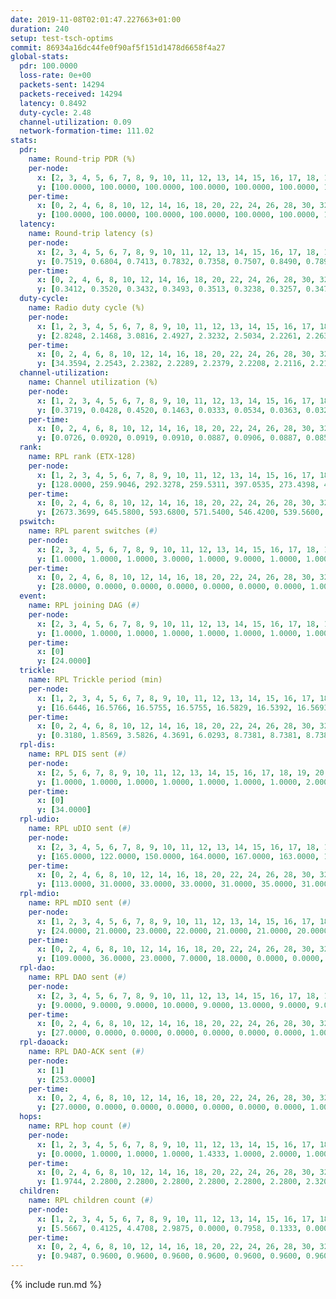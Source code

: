 ```yaml
---
date: 2019-11-08T02:01:47.227663+01:00
duration: 240
setup: test-tsch-optims
commit: 86934a16dc44fe0f90af5f151d1478d6658f4a27
global-stats:
  pdr: 100.0000
  loss-rate: 0e+00
  packets-sent: 14294
  packets-received: 14294
  latency: 0.8492
  duty-cycle: 2.48
  channel-utilization: 0.09
  network-formation-time: 111.02
stats:
  pdr:
    name: Round-trip PDR (%)
    per-node:
      x: [2, 3, 4, 5, 6, 7, 8, 9, 10, 11, 12, 13, 14, 15, 16, 17, 18, 19, 20, 21, 22, 23, 24, 25]
      y: [100.0000, 100.0000, 100.0000, 100.0000, 100.0000, 100.0000, 100.0000, 100.0000, 100.0000, 100.0000, 100.0000, 100.0000, 100.0000, 100.0000, 100.0000, 100.0000, 100.0000, 100.0000, 100.0000, 100.0000, 100.0000, 100.0000, 100.0000, 100.0000]
    per-time:
      x: [0, 2, 4, 6, 8, 10, 12, 14, 16, 18, 20, 22, 24, 26, 28, 30, 32, 34, 36, 38, 40, 42, 44, 46, 48, 50, 52, 54, 56, 58, 60, 62, 64, 66, 68, 70, 72, 74, 76, 78, 80, 82, 84, 86, 88, 90, 92, 94, 96, 98, 100, 102, 104, 106, 108, 110, 112, 114, 116, 118, 120, 122, 124, 126, 128, 130, 132, 134, 136, 138, 140, 142, 144, 146, 148, 150, 152, 154, 156, 158, 160, 162, 164, 166, 168, 170, 172, 174, 176, 178, 180, 182, 184, 186, 188, 190, 192, 194, 196, 198, 200, 202, 204, 206, 208, 210, 212, 214, 216, 218, 220, 222, 224, 226, 228, 230, 232, 234, 236, 238, 240]
      y: [100.0000, 100.0000, 100.0000, 100.0000, 100.0000, 100.0000, 100.0000, 100.0000, 100.0000, 100.0000, 100.0000, 100.0000, 100.0000, 100.0000, 100.0000, 100.0000, 100.0000, 100.0000, 100.0000, 100.0000, 100.0000, 100.0000, 100.0000, 100.0000, 100.0000, 100.0000, 100.0000, 100.0000, 100.0000, 100.0000, 100.0000, 100.0000, 100.0000, 100.0000, 100.0000, 100.0000, 100.0000, 100.0000, 100.0000, 100.0000, 100.0000, 100.0000, 100.0000, 100.0000, 100.0000, 100.0000, 100.0000, 100.0000, 100.0000, 100.0000, 100.0000, 100.0000, 100.0000, 100.0000, 100.0000, 100.0000, 100.0000, 100.0000, 100.0000, 100.0000, 100.0000, 100.0000, 100.0000, 100.0000, 100.0000, 100.0000, 100.0000, 100.0000, 100.0000, 100.0000, 100.0000, 100.0000, 100.0000, 100.0000, 100.0000, 100.0000, 100.0000, 100.0000, 100.0000, 100.0000, 100.0000, 100.0000, 100.0000, 100.0000, 100.0000, 100.0000, 100.0000, 100.0000, 100.0000, 100.0000, 100.0000, 100.0000, 100.0000, 100.0000, 100.0000, 100.0000, 100.0000, 100.0000, 100.0000, 100.0000, 100.0000, 100.0000, 100.0000, 100.0000, 100.0000, 100.0000, 100.0000, 100.0000, 100.0000, 100.0000, 100.0000, 100.0000, 100.0000, 100.0000, 100.0000, 100.0000, 100.0000, 100.0000, 100.0000, 100.0000, null]
  latency:
    name: Round-trip latency (s)
    per-node:
      x: [2, 3, 4, 5, 6, 7, 8, 9, 10, 11, 12, 13, 14, 15, 16, 17, 18, 19, 20, 21, 22, 23, 24, 25]
      y: [0.7519, 0.6804, 0.7413, 0.7832, 0.7358, 0.7507, 0.8490, 0.7898, 0.7350, 0.8450, 0.8046, 0.7819, 0.8989, 0.8439, 0.8219, 0.8630, 0.9090, 0.8690, 0.9799, 0.9637, 0.8775, 1.0512, 1.0388, 1.0051]
    per-time:
      x: [0, 2, 4, 6, 8, 10, 12, 14, 16, 18, 20, 22, 24, 26, 28, 30, 32, 34, 36, 38, 40, 42, 44, 46, 48, 50, 52, 54, 56, 58, 60, 62, 64, 66, 68, 70, 72, 74, 76, 78, 80, 82, 84, 86, 88, 90, 92, 94, 96, 98, 100, 102, 104, 106, 108, 110, 112, 114, 116, 118, 120, 122, 124, 126, 128, 130, 132, 134, 136, 138, 140, 142, 144, 146, 148, 150, 152, 154, 156, 158, 160, 162, 164, 166, 168, 170, 172, 174, 176, 178, 180, 182, 184, 186, 188, 190, 192, 194, 196, 198, 200, 202, 204, 206, 208, 210, 212, 214, 216, 218, 220, 222, 224, 226, 228, 230, 232, 234, 236, 238, 240]
      y: [0.3412, 0.3520, 0.3432, 0.3493, 0.3513, 0.3238, 0.3257, 0.3475, 0.3520, 0.3428, 0.3424, 0.3089, 0.3179, 0.3216, 0.3155, 0.3349, 0.3251, 0.3330, 0.2908, 0.3300, 0.3182, 0.3141, 0.3338, 0.3086, 0.3404, 0.3015, 0.2933, 0.3057, 0.3385, 0.3149, 0.3366, 0.3530, 0.3192, 0.3176, 0.3344, 0.5508, 0.3374, 0.3327, 0.2891, 0.3510, 0.3278, 0.6181, 0.5604, 0.5501, 0.3477, 0.3453, 0.3805, 0.9530, 0.9710, 0.6518, 0.5470, 0.4512, 0.4594, 1.0122, 1.2605, 1.1342, 0.8726, 0.6349, 0.6125, 1.0657, 1.2495, 1.2801, 1.2673, 1.0802, 0.8808, 1.1185, 1.2684, 1.2808, 1.2854, 1.2881, 1.2841, 1.2020, 1.2553, 1.2760, 1.2895, 1.2870, 1.3079, 1.2964, 1.2951, 1.3168, 1.2787, 1.2779, 1.2595, 1.2473, 1.2424, 1.2534, 1.2490, 1.2587, 1.2780, 1.2450, 1.2469, 1.2788, 1.2696, 1.2671, 1.2342, 1.2582, 1.2697, 1.2766, 1.2683, 1.2670, 1.2504, 1.2589, 1.2243, 1.2370, 1.2555, 1.2746, 1.2674, 1.2530, 1.2551, 1.2595, 1.2862, 1.2706, 1.2711, 1.2388, 1.2612, 1.2619, 1.2576, 1.2596, 1.2518, 1.1935, null]
  duty-cycle:
    name: Radio duty cycle (%)
    per-node:
      x: [1, 2, 3, 4, 5, 6, 7, 8, 9, 10, 11, 12, 13, 14, 15, 16, 17, 18, 19, 20, 21, 22, 23, 24, 25]
      y: [2.8248, 2.1468, 3.0816, 2.4927, 2.3232, 2.5034, 2.2261, 2.2633, 2.2747, 2.2487, 2.4158, 2.3317, 2.4190, 2.5003, 2.4881, 2.5988, 2.5425, 2.6277, 2.5304, 2.5610, 2.4085, 2.5234, 2.5516, 2.5767, 2.5490]
    per-time:
      x: [0, 2, 4, 6, 8, 10, 12, 14, 16, 18, 20, 22, 24, 26, 28, 30, 32, 34, 36, 38, 40, 42, 44, 46, 48, 50, 52, 54, 56, 58, 60, 62, 64, 66, 68, 70, 72, 74, 76, 78, 80, 82, 84, 86, 88, 90, 92, 94, 96, 98, 100, 102, 104, 106, 108, 110, 112, 114, 116, 118, 120, 122, 124, 126, 128, 130, 132, 134, 136, 138, 140, 142, 144, 146, 148, 150, 152, 154, 156, 158, 160, 162, 164, 166, 168, 170, 172, 174, 176, 178, 180, 182, 184, 186, 188, 190, 192, 194, 196, 198, 200, 202, 204, 206, 208, 210, 212, 214, 216, 218, 220, 222, 224, 226, 228, 230, 232, 234, 236, 238, 240]
      y: [34.3594, 2.2543, 2.2382, 2.2289, 2.2379, 2.2208, 2.2116, 2.2107, 2.2434, 2.2280, 2.2334, 2.2173, 2.1921, 2.2062, 2.2473, 2.2072, 2.2311, 2.2135, 2.1979, 2.1919, 2.2152, 2.2055, 2.2157, 2.2182, 2.2093, 2.2061, 2.1868, 2.1875, 2.2200, 2.2385, 2.2039, 2.2089, 2.2238, 2.2021, 2.2059, 2.2144, 2.1822, 2.2000, 2.2067, 2.1917, 2.2036, 2.1867, 2.2044, 2.2324, 2.1770, 2.2162, 2.2078, 2.2114, 2.2159, 2.1954, 2.2222, 2.2098, 2.2062, 2.2039, 2.1937, 2.1974, 2.2097, 2.2174, 2.1910, 2.2170, 2.2243, 2.1823, 2.1993, 2.2158, 2.2009, 2.2034, 2.2287, 2.2018, 2.2216, 2.2131, 2.2112, 2.2325, 2.1975, 2.1976, 2.2168, 2.2152, 2.2259, 2.2278, 2.2266, 2.2169, 2.2195, 2.2218, 2.2126, 2.2132, 2.2149, 2.2286, 2.2225, 2.1886, 2.2045, 2.2066, 2.1926, 2.1906, 2.2216, 2.2177, 2.2190, 2.1885, 2.2182, 2.2261, 2.2215, 2.2174, 2.2256, 2.2095, 2.2096, 2.1885, 2.1839, 2.2036, 2.2300, 2.2097, 2.2179, 2.2174, 2.2227, 2.2301, 2.2204, 2.2333, 2.1975, 2.2236, 2.2352, 2.2136, 2.2238, 2.2117, null]
  channel-utilization:
    name: Channel utilization (%)
    per-node:
      x: [1, 2, 3, 4, 5, 6, 7, 8, 9, 10, 11, 12, 13, 14, 15, 16, 17, 18, 19, 20, 21, 22, 23, 24, 25]
      y: [0.3719, 0.0428, 0.4520, 0.1463, 0.0333, 0.0534, 0.0363, 0.0321, 0.0482, 0.0410, 0.0379, 0.0334, 0.0502, 0.0309, 0.1119, 0.1744, 0.0781, 0.0765, 0.0670, 0.0398, 0.0414, 0.0674, 0.0329, 0.0349, 0.0334]
    per-time:
      x: [0, 2, 4, 6, 8, 10, 12, 14, 16, 18, 20, 22, 24, 26, 28, 30, 32, 34, 36, 38, 40, 42, 44, 46, 48, 50, 52, 54, 56, 58, 60, 62, 64, 66, 68, 70, 72, 74, 76, 78, 80, 82, 84, 86, 88, 90, 92, 94, 96, 98, 100, 102, 104, 106, 108, 110, 112, 114, 116, 118, 120, 122, 124, 126, 128, 130, 132, 134, 136, 138, 140, 142, 144, 146, 148, 150, 152, 154, 156, 158, 160, 162, 164, 166, 168, 170, 172, 174, 176, 178, 180, 182, 184, 186, 188, 190, 192, 194, 196, 198, 200, 202, 204, 206, 208, 210, 212, 214, 216, 218, 220, 222, 224, 226, 228, 230, 232, 234, 236, 238, 240]
      y: [0.0726, 0.0920, 0.0919, 0.0910, 0.0887, 0.0906, 0.0887, 0.0854, 0.0921, 0.0932, 0.0914, 0.0869, 0.0805, 0.0825, 0.0982, 0.0855, 0.0937, 0.0841, 0.0808, 0.0828, 0.0879, 0.0829, 0.0881, 0.0870, 0.0847, 0.0830, 0.0793, 0.0775, 0.0918, 0.0929, 0.0849, 0.0870, 0.0905, 0.0853, 0.0836, 0.0885, 0.0806, 0.0819, 0.0866, 0.0824, 0.0814, 0.0796, 0.0845, 0.0922, 0.0817, 0.0869, 0.0841, 0.0878, 0.0889, 0.0816, 0.0893, 0.0862, 0.0838, 0.0849, 0.0821, 0.0819, 0.0868, 0.0886, 0.0800, 0.0877, 0.0891, 0.0778, 0.0839, 0.0877, 0.0845, 0.0847, 0.0907, 0.0835, 0.0890, 0.0861, 0.0868, 0.0932, 0.0826, 0.0824, 0.0893, 0.0875, 0.0905, 0.0918, 0.0915, 0.0907, 0.0902, 0.0913, 0.0888, 0.0868, 0.0885, 0.0912, 0.0898, 0.0795, 0.0854, 0.0863, 0.0819, 0.0807, 0.0915, 0.0877, 0.0889, 0.0790, 0.0885, 0.0913, 0.0911, 0.0892, 0.0912, 0.0873, 0.0846, 0.0780, 0.0768, 0.0845, 0.0922, 0.0874, 0.0884, 0.0873, 0.0896, 0.0906, 0.0905, 0.0932, 0.0841, 0.0912, 0.0958, 0.0869, 0.0892, 0.0852, null]
  rank:
    name: RPL rank (ETX-128)
    per-node:
      x: [1, 2, 3, 4, 5, 6, 7, 8, 9, 10, 11, 12, 13, 14, 15, 16, 17, 18, 19, 20, 21, 22, 23, 24, 25]
      y: [128.0000, 259.9046, 292.3278, 259.5311, 397.0535, 273.4398, 418.6546, 305.6224, 461.6515, 408.2614, 544.9150, 423.8477, 481.3663, 606.0359, 459.5350, 478.7676, 503.2675, 618.0369, 882.2082, 722.0000, 738.1984, 922.3951, 770.5492, 804.8153, 847.6803]
    per-time:
      x: [0, 2, 4, 6, 8, 10, 12, 14, 16, 18, 20, 22, 24, 26, 28, 30, 32, 34, 36, 38, 40, 42, 44, 46, 48, 50, 52, 54, 56, 58, 60, 62, 64, 66, 68, 70, 72, 74, 76, 78, 80, 82, 84, 86, 88, 90, 92, 94, 96, 98, 100, 102, 104, 106, 108, 110, 112, 114, 116, 118, 120, 122, 124, 126, 128, 130, 132, 134, 136, 138, 140, 142, 144, 146, 148, 150, 152, 154, 156, 158, 160, 162, 164, 166, 168, 170, 172, 174, 176, 178, 180, 182, 184, 186, 188, 190, 192, 194, 196, 198, 200, 202, 204, 206, 208, 210, 212, 214, 216, 218, 220, 222, 224, 226, 228, 230, 232, 234, 236, 238, 240]
      y: [2673.3699, 645.5800, 593.6800, 571.5400, 546.4200, 539.5600, 541.0000, 535.4706, 521.5600, 522.7800, 521.5490, 522.9600, 525.5200, 523.8600, 528.3400, 533.4000, 524.0962, 524.0196, 513.2600, 514.1400, 505.6800, 512.5098, 503.1176, 523.7400, 497.0200, 496.8000, 491.1600, 485.7255, 505.7843, 513.7170, 508.4400, 512.3000, 501.3200, 510.7885, 485.2200, 481.6863, 492.5192, 485.8235, 477.8400, 482.1600, 483.0800, 474.5800, 473.8600, 474.1400, 476.1600, 479.9400, 490.0400, 480.9808, 471.8235, 465.2000, 468.3800, 465.1600, 465.5400, 457.5800, 458.6600, 471.1400, 474.8235, 489.4510, 480.6000, 484.3800, 496.3019, 476.6800, 479.0980, 489.1600, 507.1731, 498.9200, 510.2157, 479.8269, 475.7000, 479.4400, 487.7800, 505.5577, 488.5098, 484.5769, 476.6471, 487.3846, 481.3000, 476.1800, 475.3600, 491.5600, 525.5000, 531.2692, 522.5385, 506.7843, 500.0943, 486.3200, 481.5686, 467.7200, 472.4038, 479.2800, 475.6400, 475.9020, 471.8000, 482.3200, 475.9020, 481.7000, 487.2600, 480.8235, 485.7200, 486.1765, 484.9423, 477.5800, 476.9200, 474.7800, 480.4800, 472.2200, 475.0200, 475.4231, 496.1961, 476.9804, 484.5000, 489.3000, 488.2400, 490.4510, 495.5800, 511.5660, 518.5577, 512.7000, 504.2115, 469.3529, null]
  pswitch:
    name: RPL parent switches (#)
    per-node:
      x: [2, 3, 4, 5, 6, 7, 8, 9, 10, 11, 12, 13, 14, 15, 16, 17, 18, 19, 20, 21, 22, 23, 24, 25]
      y: [1.0000, 1.0000, 1.0000, 3.0000, 1.0000, 9.0000, 1.0000, 1.0000, 1.0000, 7.0000, 3.0000, 3.0000, 11.0000, 3.0000, 1.0000, 3.0000, 5.0000, 5.0000, 8.0000, 7.0000, 3.0000, 5.0000, 10.0000, 5.0000]
    per-time:
      x: [0, 2, 4, 6, 8, 10, 12, 14, 16, 18, 20, 22, 24, 26, 28, 30, 32, 34, 36, 38, 40, 42, 44, 46, 48, 50, 52, 54, 56, 58, 60, 62, 64, 66, 68, 70, 72, 74, 76, 78, 80, 82, 84, 86, 88, 90, 92, 94, 96, 98, 100, 102, 104, 106, 108, 110, 112, 114, 116, 118, 120, 122, 124, 126, 128, 130, 132, 134, 136, 138, 140, 142, 144, 146, 148, 150, 152, 154, 156, 158, 160, 162, 164, 166, 168, 170, 172, 174, 176, 178, 180, 182, 184, 186, 188, 190, 192, 194, 196, 198, 200, 202, 204, 206, 208, 210, 212, 214, 216, 218, 220, 222, 224, 226, 228, 230, 232, 234, 236, 238]
      y: [28.0000, 0.0000, 0.0000, 0.0000, 0.0000, 0.0000, 0.0000, 1.0000, 0.0000, 0.0000, 1.0000, 0.0000, 0.0000, 0.0000, 0.0000, 0.0000, 2.0000, 1.0000, 0.0000, 0.0000, 0.0000, 1.0000, 1.0000, 0.0000, 0.0000, 0.0000, 0.0000, 1.0000, 1.0000, 3.0000, 0.0000, 0.0000, 0.0000, 2.0000, 0.0000, 1.0000, 2.0000, 1.0000, 0.0000, 0.0000, 0.0000, 0.0000, 0.0000, 0.0000, 0.0000, 0.0000, 0.0000, 2.0000, 1.0000, 0.0000, 0.0000, 0.0000, 0.0000, 0.0000, 0.0000, 0.0000, 1.0000, 1.0000, 0.0000, 0.0000, 3.0000, 0.0000, 1.0000, 0.0000, 2.0000, 0.0000, 1.0000, 2.0000, 0.0000, 0.0000, 0.0000, 2.0000, 1.0000, 2.0000, 1.0000, 2.0000, 0.0000, 0.0000, 0.0000, 0.0000, 0.0000, 2.0000, 2.0000, 1.0000, 3.0000, 0.0000, 1.0000, 0.0000, 2.0000, 0.0000, 0.0000, 1.0000, 0.0000, 0.0000, 1.0000, 0.0000, 0.0000, 1.0000, 0.0000, 1.0000, 2.0000, 0.0000, 0.0000, 0.0000, 0.0000, 0.0000, 0.0000, 2.0000, 1.0000, 1.0000, 0.0000, 0.0000, 0.0000, 1.0000, 0.0000, 3.0000, 2.0000, 0.0000, 2.0000, 1.0000]
  event:
    name: RPL joining DAG (#)
    per-node:
      x: [2, 3, 4, 5, 6, 7, 8, 9, 10, 11, 12, 13, 14, 15, 16, 17, 18, 19, 20, 21, 22, 23, 24, 25]
      y: [1.0000, 1.0000, 1.0000, 1.0000, 1.0000, 1.0000, 1.0000, 1.0000, 1.0000, 1.0000, 1.0000, 1.0000, 1.0000, 1.0000, 1.0000, 1.0000, 1.0000, 1.0000, 1.0000, 1.0000, 1.0000, 1.0000, 1.0000, 1.0000]
    per-time:
      x: [0]
      y: [24.0000]
  trickle:
    name: RPL Trickle period (min)
    per-node:
      x: [1, 2, 3, 4, 5, 6, 7, 8, 9, 10, 11, 12, 13, 14, 15, 16, 17, 18, 19, 20, 21, 22, 23, 24, 25]
      y: [16.6446, 16.5766, 16.5755, 16.5755, 16.5829, 16.5392, 16.5693, 16.5251, 16.5392, 16.5302, 16.4747, 16.5374, 16.4604, 16.4909, 16.5306, 16.5225, 16.4587, 16.5877, 16.5378, 16.5985, 16.5277, 16.5301, 16.5877, 16.6055, 16.5054]
    per-time:
      x: [0, 2, 4, 6, 8, 10, 12, 14, 16, 18, 20, 22, 24, 26, 28, 30, 32, 34, 36, 38, 40, 42, 44, 46, 48, 50, 52, 54, 56, 58, 60, 62, 64, 66, 68, 70, 72, 74, 76, 78, 80, 82, 84, 86, 88, 90, 92, 94, 96, 98, 100, 102, 104, 106, 108, 110, 112, 114, 116, 118, 120, 122, 124, 126, 128, 130, 132, 134, 136, 138, 140, 142, 144, 146, 148, 150, 152, 154, 156, 158, 160, 162, 164, 166, 168, 170, 172, 174, 176, 178, 180, 182, 184, 186, 188, 190, 192, 194, 196, 198, 200, 202, 204, 206, 208, 210, 212, 214, 216, 218, 220, 222, 224, 226, 228, 230, 232, 234, 236, 238, 240]
      y: [0.3180, 1.8569, 3.5826, 4.3691, 6.0293, 8.7381, 8.7381, 8.7381, 9.6119, 17.3015, 17.4763, 17.4763, 17.4763, 17.4763, 17.4763, 17.4763, 17.4763, 17.4763, 17.4763, 17.4763, 17.4763, 17.4763, 17.4763, 17.4763, 17.4763, 17.4763, 17.4763, 17.4763, 17.4763, 17.4763, 17.4763, 17.4763, 17.4763, 17.4763, 17.4763, 17.4763, 17.4763, 17.4763, 17.4763, 17.4763, 17.4763, 17.4763, 17.4763, 17.4763, 17.4763, 17.4763, 17.4763, 17.4763, 17.4763, 17.4763, 17.4763, 17.4763, 17.4763, 17.4763, 17.4763, 17.4763, 17.4763, 17.4763, 17.4763, 17.4763, 17.4763, 17.4763, 17.4763, 17.4763, 17.4763, 17.4763, 17.4763, 17.4763, 17.4763, 17.4763, 17.4763, 17.4763, 17.4763, 17.4763, 17.4763, 17.4763, 17.4763, 17.4763, 17.4763, 17.4763, 17.4763, 17.4763, 17.4763, 17.4763, 17.4763, 17.4763, 17.4763, 17.4763, 17.4763, 17.4763, 17.4763, 17.4763, 17.4763, 17.4763, 17.4763, 17.4763, 17.4763, 17.4763, 17.4763, 17.4763, 17.4763, 17.4763, 17.4763, 17.4763, 17.4763, 17.4763, 17.4763, 17.4763, 17.4763, 17.4763, 17.4763, 17.4763, 17.4763, 17.4763, 17.4763, 17.4763, 17.4763, 17.4763, 17.4763, 17.4763, null]
  rpl-dis:
    name: RPL DIS sent (#)
    per-node:
      x: [2, 5, 6, 7, 8, 9, 10, 11, 12, 13, 14, 15, 16, 17, 18, 19, 20, 21, 22, 23, 24, 25]
      y: [1.0000, 1.0000, 1.0000, 1.0000, 1.0000, 1.0000, 1.0000, 2.0000, 1.0000, 1.0000, 1.0000, 1.0000, 1.0000, 2.0000, 2.0000, 2.0000, 2.0000, 3.0000, 2.0000, 2.0000, 2.0000, 3.0000]
    per-time:
      x: [0]
      y: [34.0000]
  rpl-udio:
    name: RPL uDIO sent (#)
    per-node:
      x: [2, 3, 4, 5, 6, 7, 8, 9, 10, 11, 12, 13, 14, 15, 16, 17, 18, 19, 20, 21, 22, 23, 24, 25]
      y: [165.0000, 122.0000, 150.0000, 164.0000, 167.0000, 163.0000, 166.0000, 174.0000, 175.0000, 167.0000, 164.0000, 164.0000, 166.0000, 163.0000, 168.0000, 167.0000, 162.0000, 161.0000, 172.0000, 170.0000, 170.0000, 162.0000, 167.0000, 167.0000]
    per-time:
      x: [0, 2, 4, 6, 8, 10, 12, 14, 16, 18, 20, 22, 24, 26, 28, 30, 32, 34, 36, 38, 40, 42, 44, 46, 48, 50, 52, 54, 56, 58, 60, 62, 64, 66, 68, 70, 72, 74, 76, 78, 80, 82, 84, 86, 88, 90, 92, 94, 96, 98, 100, 102, 104, 106, 108, 110, 112, 114, 116, 118, 120, 122, 124, 126, 128, 130, 132, 134, 136, 138, 140, 142, 144, 146, 148, 150, 152, 154, 156, 158, 160, 162, 164, 166, 168, 170, 172, 174, 176, 178, 180, 182, 184, 186, 188, 190, 192, 194, 196, 198, 200, 202, 204, 206, 208, 210, 212, 214, 216, 218, 220, 222, 224, 226, 228, 230, 232, 234, 236, 238, 240]
      y: [113.0000, 31.0000, 33.0000, 33.0000, 31.0000, 35.0000, 31.0000, 32.0000, 31.0000, 27.0000, 29.0000, 33.0000, 31.0000, 35.0000, 34.0000, 33.0000, 37.0000, 31.0000, 29.0000, 31.0000, 28.0000, 34.0000, 30.0000, 34.0000, 39.0000, 31.0000, 31.0000, 31.0000, 29.0000, 33.0000, 31.0000, 35.0000, 34.0000, 33.0000, 29.0000, 35.0000, 27.0000, 30.0000, 36.0000, 30.0000, 30.0000, 33.0000, 27.0000, 40.0000, 26.0000, 34.0000, 32.0000, 37.0000, 29.0000, 33.0000, 29.0000, 29.0000, 31.0000, 37.0000, 37.0000, 32.0000, 33.0000, 30.0000, 28.0000, 29.0000, 35.0000, 34.0000, 27.0000, 34.0000, 30.0000, 29.0000, 32.0000, 36.0000, 33.0000, 35.0000, 33.0000, 36.0000, 31.0000, 24.0000, 34.0000, 37.0000, 28.0000, 32.0000, 30.0000, 37.0000, 29.0000, 31.0000, 32.0000, 34.0000, 37.0000, 35.0000, 34.0000, 26.0000, 32.0000, 27.0000, 34.0000, 34.0000, 34.0000, 33.0000, 33.0000, 33.0000, 29.0000, 34.0000, 33.0000, 34.0000, 32.0000, 32.0000, 31.0000, 30.0000, 32.0000, 31.0000, 33.0000, 34.0000, 36.0000, 34.0000, 33.0000, 28.0000, 32.0000, 33.0000, 35.0000, 34.0000, 33.0000, 26.0000, 32.0000, 31.0000, 3.0000]
  rpl-mdio:
    name: RPL mDIO sent (#)
    per-node:
      x: [1, 2, 3, 4, 5, 6, 7, 8, 9, 10, 11, 12, 13, 14, 15, 16, 17, 18, 19, 20, 21, 22, 23, 24, 25]
      y: [24.0000, 21.0000, 23.0000, 22.0000, 21.0000, 21.0000, 20.0000, 20.0000, 20.0000, 21.0000, 20.0000, 21.0000, 23.0000, 20.0000, 22.0000, 22.0000, 22.0000, 21.0000, 20.0000, 20.0000, 22.0000, 20.0000, 20.0000, 20.0000, 20.0000]
    per-time:
      x: [0, 2, 4, 6, 8, 10, 12, 14, 16, 18, 20, 22, 24, 26, 28, 30, 32, 34, 36, 38, 40, 42, 44, 46, 48, 50, 52, 54, 56, 58, 60, 62, 64, 66, 68, 70, 72, 74, 76, 78, 80, 82, 84, 86, 88, 90, 92, 94, 96, 98, 100, 102, 104, 106, 108, 110, 112, 114, 116, 118, 120, 122, 124, 126, 128, 130, 132, 134, 136, 138, 140, 142, 144, 146, 148, 150, 152, 154, 156, 158, 160, 162, 164, 166, 168, 170, 172, 174, 176, 178, 180, 182, 184, 186, 188, 190, 192, 194, 196, 198, 200, 202, 204, 206, 208, 210, 212, 214, 216, 218, 220, 222, 224, 226, 228, 230, 232, 234, 236, 238]
      y: [109.0000, 36.0000, 23.0000, 7.0000, 18.0000, 0.0000, 0.0000, 7.0000, 13.0000, 5.0000, 0.0000, 0.0000, 0.0000, 1.0000, 2.0000, 6.0000, 12.0000, 4.0000, 0.0000, 0.0000, 0.0000, 0.0000, 5.0000, 5.0000, 11.0000, 3.0000, 1.0000, 0.0000, 0.0000, 0.0000, 1.0000, 6.0000, 6.0000, 6.0000, 5.0000, 1.0000, 0.0000, 0.0000, 0.0000, 0.0000, 4.0000, 5.0000, 4.0000, 12.0000, 0.0000, 0.0000, 0.0000, 0.0000, 4.0000, 5.0000, 4.0000, 10.0000, 2.0000, 0.0000, 0.0000, 0.0000, 0.0000, 5.0000, 1.0000, 10.0000, 7.0000, 2.0000, 0.0000, 0.0000, 0.0000, 2.0000, 8.0000, 3.0000, 6.0000, 5.0000, 1.0000, 0.0000, 0.0000, 0.0000, 2.0000, 5.0000, 6.0000, 8.0000, 3.0000, 1.0000, 0.0000, 0.0000, 0.0000, 3.0000, 7.0000, 6.0000, 9.0000, 0.0000, 0.0000, 0.0000, 0.0000, 0.0000, 5.0000, 5.0000, 6.0000, 7.0000, 2.0000, 0.0000, 0.0000, 0.0000, 1.0000, 6.0000, 5.0000, 5.0000, 6.0000, 2.0000, 0.0000, 0.0000, 0.0000, 4.0000, 9.0000, 4.0000, 5.0000, 3.0000, 0.0000, 0.0000, 0.0000, 0.0000, 4.0000, 4.0000]
  rpl-dao:
    name: RPL DAO sent (#)
    per-node:
      x: [2, 3, 4, 5, 6, 7, 8, 9, 10, 11, 12, 13, 14, 15, 16, 17, 18, 19, 20, 21, 22, 23, 24, 25]
      y: [9.0000, 9.0000, 9.0000, 10.0000, 9.0000, 13.0000, 9.0000, 9.0000, 9.0000, 12.0000, 10.0000, 11.0000, 14.0000, 9.0000, 9.0000, 10.0000, 11.0000, 11.0000, 12.0000, 13.0000, 10.0000, 10.0000, 14.0000, 11.0000]
    per-time:
      x: [0, 2, 4, 6, 8, 10, 12, 14, 16, 18, 20, 22, 24, 26, 28, 30, 32, 34, 36, 38, 40, 42, 44, 46, 48, 50, 52, 54, 56, 58, 60, 62, 64, 66, 68, 70, 72, 74, 76, 78, 80, 82, 84, 86, 88, 90, 92, 94, 96, 98, 100, 102, 104, 106, 108, 110, 112, 114, 116, 118, 120, 122, 124, 126, 128, 130, 132, 134, 136, 138, 140, 142, 144, 146, 148, 150, 152, 154, 156, 158, 160, 162, 164, 166, 168, 170, 172, 174, 176, 178, 180, 182, 184, 186, 188, 190, 192, 194, 196, 198, 200, 202, 204, 206, 208, 210, 212, 214, 216, 218, 220, 222, 224, 226, 228, 230, 232, 234, 236, 238]
      y: [27.0000, 0.0000, 0.0000, 0.0000, 0.0000, 0.0000, 0.0000, 1.0000, 0.0000, 0.0000, 1.0000, 0.0000, 0.0000, 0.0000, 21.0000, 1.0000, 2.0000, 1.0000, 0.0000, 0.0000, 0.0000, 1.0000, 1.0000, 0.0000, 0.0000, 0.0000, 0.0000, 1.0000, 16.0000, 5.0000, 0.0000, 2.0000, 0.0000, 2.0000, 0.0000, 1.0000, 3.0000, 1.0000, 0.0000, 0.0000, 0.0000, 0.0000, 10.0000, 5.0000, 1.0000, 1.0000, 0.0000, 3.0000, 2.0000, 1.0000, 3.0000, 0.0000, 0.0000, 0.0000, 0.0000, 0.0000, 6.0000, 10.0000, 0.0000, 1.0000, 3.0000, 0.0000, 2.0000, 2.0000, 2.0000, 1.0000, 0.0000, 3.0000, 0.0000, 0.0000, 3.0000, 10.0000, 1.0000, 3.0000, 2.0000, 2.0000, 1.0000, 1.0000, 2.0000, 1.0000, 0.0000, 2.0000, 3.0000, 1.0000, 3.0000, 8.0000, 2.0000, 1.0000, 3.0000, 1.0000, 0.0000, 2.0000, 1.0000, 1.0000, 1.0000, 0.0000, 3.0000, 3.0000, 1.0000, 6.0000, 6.0000, 0.0000, 1.0000, 1.0000, 0.0000, 1.0000, 1.0000, 4.0000, 2.0000, 1.0000, 0.0000, 5.0000, 0.0000, 6.0000, 3.0000, 5.0000, 2.0000, 1.0000, 2.0000, 1.0000]
  rpl-daoack:
    name: RPL DAO-ACK sent (#)
    per-node:
      x: [1]
      y: [253.0000]
    per-time:
      x: [0, 2, 4, 6, 8, 10, 12, 14, 16, 18, 20, 22, 24, 26, 28, 30, 32, 34, 36, 38, 40, 42, 44, 46, 48, 50, 52, 54, 56, 58, 60, 62, 64, 66, 68, 70, 72, 74, 76, 78, 80, 82, 84, 86, 88, 90, 92, 94, 96, 98, 100, 102, 104, 106, 108, 110, 112, 114, 116, 118, 120, 122, 124, 126, 128, 130, 132, 134, 136, 138, 140, 142, 144, 146, 148, 150, 152, 154, 156, 158, 160, 162, 164, 166, 168, 170, 172, 174, 176, 178, 180, 182, 184, 186, 188, 190, 192, 194, 196, 198, 200, 202, 204, 206, 208, 210, 212, 214, 216, 218, 220, 222, 224, 226, 228, 230, 232, 234, 236, 238]
      y: [27.0000, 0.0000, 0.0000, 0.0000, 0.0000, 0.0000, 0.0000, 1.0000, 0.0000, 0.0000, 1.0000, 0.0000, 0.0000, 0.0000, 21.0000, 1.0000, 2.0000, 1.0000, 0.0000, 0.0000, 0.0000, 1.0000, 1.0000, 0.0000, 0.0000, 0.0000, 0.0000, 1.0000, 16.0000, 5.0000, 0.0000, 2.0000, 0.0000, 2.0000, 0.0000, 1.0000, 3.0000, 1.0000, 0.0000, 0.0000, 0.0000, 0.0000, 10.0000, 5.0000, 1.0000, 1.0000, 0.0000, 3.0000, 2.0000, 1.0000, 3.0000, 0.0000, 0.0000, 0.0000, 0.0000, 0.0000, 5.0000, 11.0000, 0.0000, 1.0000, 3.0000, 0.0000, 2.0000, 2.0000, 2.0000, 1.0000, 1.0000, 2.0000, 0.0000, 0.0000, 3.0000, 10.0000, 1.0000, 3.0000, 2.0000, 2.0000, 1.0000, 1.0000, 2.0000, 1.0000, 0.0000, 2.0000, 3.0000, 1.0000, 3.0000, 8.0000, 2.0000, 1.0000, 3.0000, 1.0000, 0.0000, 2.0000, 1.0000, 1.0000, 1.0000, 0.0000, 3.0000, 3.0000, 1.0000, 6.0000, 6.0000, 0.0000, 1.0000, 1.0000, 0.0000, 1.0000, 1.0000, 4.0000, 2.0000, 1.0000, 0.0000, 5.0000, 0.0000, 6.0000, 3.0000, 5.0000, 2.0000, 1.0000, 2.0000, 1.0000]
  hops:
    name: RPL hop count (#)
    per-node:
      x: [1, 2, 3, 4, 5, 6, 7, 8, 9, 10, 11, 12, 13, 14, 15, 16, 17, 18, 19, 20, 21, 22, 23, 24, 25]
      y: [0.0000, 1.0000, 1.0000, 1.0000, 1.4333, 1.0000, 2.0000, 1.0000, 2.0000, 2.0000, 2.4435, 2.0000, 2.1333, 3.0000, 2.0000, 2.0000, 2.1841, 3.0000, 3.0000, 3.5690, 3.4644, 3.0544, 4.0000, 4.0000, 4.0837]
    per-time:
      x: [0, 2, 4, 6, 8, 10, 12, 14, 16, 18, 20, 22, 24, 26, 28, 30, 32, 34, 36, 38, 40, 42, 44, 46, 48, 50, 52, 54, 56, 58, 60, 62, 64, 66, 68, 70, 72, 74, 76, 78, 80, 82, 84, 86, 88, 90, 92, 94, 96, 98, 100, 102, 104, 106, 108, 110, 112, 114, 116, 118, 120, 122, 124, 126, 128, 130, 132, 134, 136, 138, 140, 142, 144, 146, 148, 150, 152, 154, 156, 158, 160, 162, 164, 166, 168, 170, 172, 174, 176, 178, 180, 182, 184, 186, 188, 190, 192, 194, 196, 198, 200, 202, 204, 206, 208, 210, 212, 214, 216, 218, 220, 222, 224, 226, 228, 230, 232, 234, 236, 238]
      y: [1.9744, 2.2800, 2.2800, 2.2800, 2.2800, 2.2800, 2.2800, 2.3200, 2.3200, 2.3200, 2.3200, 2.3200, 2.3200, 2.3200, 2.3200, 2.3200, 2.3000, 2.2400, 2.2400, 2.2400, 2.2400, 2.2400, 2.2200, 2.2000, 2.2000, 2.2000, 2.2000, 2.2000, 2.2000, 2.2000, 2.2000, 2.2000, 2.2000, 2.2000, 2.2000, 2.2000, 2.2000, 2.2000, 2.2000, 2.2000, 2.2000, 2.2000, 2.2000, 2.2000, 2.2000, 2.2000, 2.2000, 2.2000, 2.2000, 2.2000, 2.2000, 2.2000, 2.2000, 2.2000, 2.2000, 2.2000, 2.2000, 2.1800, 2.1600, 2.1600, 2.1600, 2.1600, 2.1600, 2.1600, 2.2000, 2.2000, 2.2000, 2.2400, 2.2800, 2.2800, 2.2800, 2.2800, 2.2800, 2.2800, 2.2800, 2.2800, 2.3600, 2.3600, 2.3600, 2.3600, 2.3600, 2.3600, 2.3200, 2.2800, 2.2800, 2.2400, 2.2400, 2.2400, 2.2600, 2.2800, 2.2800, 2.2800, 2.2800, 2.2800, 2.2800, 2.2800, 2.2800, 2.2800, 2.2800, 2.2800, 2.2800, 2.2800, 2.2800, 2.2800, 2.2800, 2.2800, 2.2800, 2.2800, 2.2800, 2.2800, 2.2800, 2.2800, 2.2800, 2.2800, 2.2800, 2.3200, 2.3600, 2.3600, 2.3400, 2.3200]
  children:
    name: RPL children count (#)
    per-node:
      x: [1, 2, 3, 4, 5, 6, 7, 8, 9, 10, 11, 12, 13, 14, 15, 16, 17, 18, 19, 20, 21, 22, 23, 24, 25]
      y: [5.5667, 0.4125, 4.4708, 2.9875, 0.0000, 0.7958, 0.1333, 0.0000, 0.4000, 0.2792, 0.0837, 0.0417, 0.2042, 0.0000, 1.4500, 2.5292, 0.5565, 1.4184, 1.0418, 0.2636, 0.1967, 1.0586, 0.0000, 0.0837, 0.0000]
    per-time:
      x: [0, 2, 4, 6, 8, 10, 12, 14, 16, 18, 20, 22, 24, 26, 28, 30, 32, 34, 36, 38, 40, 42, 44, 46, 48, 50, 52, 54, 56, 58, 60, 62, 64, 66, 68, 70, 72, 74, 76, 78, 80, 82, 84, 86, 88, 90, 92, 94, 96, 98, 100, 102, 104, 106, 108, 110, 112, 114, 116, 118, 120, 122, 124, 126, 128, 130, 132, 134, 136, 138, 140, 142, 144, 146, 148, 150, 152, 154, 156, 158, 160, 162, 164, 166, 168, 170, 172, 174, 176, 178, 180, 182, 184, 186, 188, 190, 192, 194, 196, 198, 200, 202, 204, 206, 208, 210, 212, 214, 216, 218, 220, 222, 224, 226, 228, 230, 232, 234, 236, 238]
      y: [0.9487, 0.9600, 0.9600, 0.9600, 0.9600, 0.9600, 0.9600, 0.9600, 0.9600, 0.9600, 0.9600, 0.9600, 0.9600, 0.9600, 0.9600, 0.9600, 0.9600, 0.9600, 0.9600, 0.9600, 0.9600, 0.9600, 0.9600, 0.9600, 0.9600, 0.9600, 0.9600, 0.9600, 0.9600, 0.9600, 0.9600, 0.9600, 0.9600, 0.9600, 0.9600, 0.9600, 0.9600, 0.9600, 0.9600, 0.9600, 0.9600, 0.9600, 0.9600, 0.9600, 0.9600, 0.9600, 0.9600, 0.9600, 0.9600, 0.9600, 0.9600, 0.9600, 0.9600, 0.9600, 0.9600, 0.9600, 0.9600, 0.9600, 0.9600, 0.9600, 0.9600, 0.9600, 0.9600, 0.9600, 0.9600, 0.9600, 0.9600, 0.9600, 0.9600, 0.9600, 0.9600, 0.9600, 0.9600, 0.9600, 0.9600, 0.9600, 0.9600, 0.9600, 0.9600, 0.9600, 0.9600, 0.9600, 0.9600, 0.9600, 0.9600, 0.9600, 0.9600, 0.9600, 0.9600, 0.9600, 0.9600, 0.9600, 0.9600, 0.9600, 0.9600, 0.9600, 0.9600, 0.9600, 0.9600, 0.9600, 0.9600, 0.9600, 0.9600, 0.9600, 0.9600, 0.9600, 0.9600, 0.9600, 0.9600, 0.9600, 0.9600, 0.9600, 0.9600, 0.9600, 0.9600, 0.9600, 0.9600, 0.9600, 0.9600, 0.9600]
---
```


{% include run.md %}
